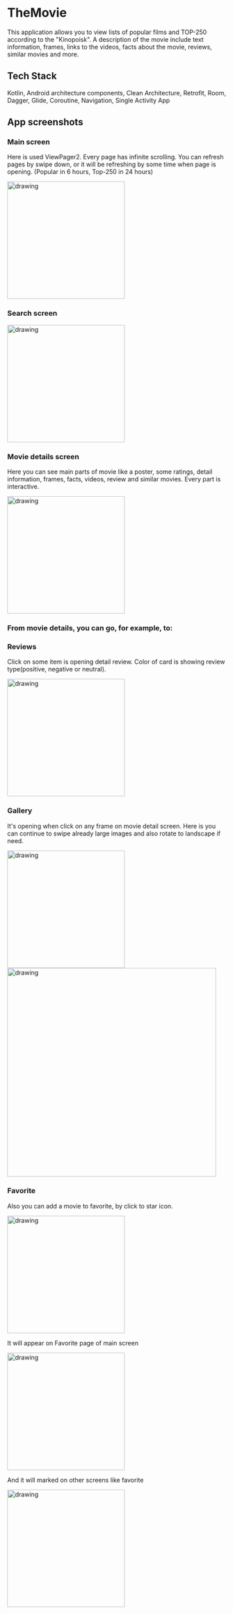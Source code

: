 # TheMovie

This application allows you to view lists of popular films and TOP-250 according to the "Kinopoisk".
A description of the movie include text information, frames, links to the videos, facts about the movie, reviews, similar movies and more. 

## Tech Stack

Kotlin, Android architecture components, Clean Architecture, Retrofit, Room, Dagger, Glide, Coroutine, Navigation, Single Activity App

## App screenshots

### Main screen
Here is used ViewPager2. Every page has infinite scrolling.
You can refresh pages by swipe down, or it will be refreshing by some time when page is opening. (Popular in 6 hours, Top-250 in 24 hours)

<img src="https://user-images.githubusercontent.com/43218153/149674837-d888eaf2-fdef-46b6-b977-a5ecea14b0e1.jpg" alt="drawing" width="270"/>

### Search screen

<img src="https://user-images.githubusercontent.com/43218153/149815394-5aa4ea7d-aed0-448d-a9a5-39e302b41676.jpg" alt="drawing" width="270"/>

### Movie details screen
Here you can see main parts of movie like a poster, some ratings, detail information, frames, facts, videos, review and similar movies. Every part is interactive.

<img src="https://user-images.githubusercontent.com/43218153/149675189-3eb4ce83-3991-4b10-9cb8-94aefda948e1.jpg" alt="drawing" width="270"/>

### From movie details, you can go, for example, to:
### Reviews
Click on some item is opening detail review. Color of card is showing review type(positive, negative or neutral).

<img src="https://user-images.githubusercontent.com/43218153/149674845-140298ff-00ab-4a31-bfa7-7adf565a75d9.jpg" alt="drawing" width="270"/>

### Gallery
It's opening when click on any frame on movie detail screen. Here is you can continue to swipe already large images and also rotate to landscape if need.

<img src="https://user-images.githubusercontent.com/43218153/149674846-d72a5d92-8359-499e-a5cf-6236cc024ca1.jpg" alt="drawing" width="270"/>

<img src="https://user-images.githubusercontent.com/43218153/149674847-b6f5a87e-fd87-4c70-9bb4-6ced2e82625d.jpg" alt="drawing" width="480"/>

### Favorite
Also you can add a movie to favorite, by click to star icon.

<img src="https://user-images.githubusercontent.com/43218153/149815403-d046d298-421c-472f-a5ca-c3ea487b8f78.jpg" alt="drawing" width="270"/>

It will appear on Favorite page of main screen

<img src="https://user-images.githubusercontent.com/43218153/149815415-37ec4f69-eb9c-4a61-966c-852aabe23093.jpg" alt="drawing" width="270"/>

And it will marked on other screens like favorite

<img src="https://user-images.githubusercontent.com/43218153/149816216-c6e86ef1-d902-4862-a6f6-b3cf60708f5f.jpg" alt="drawing" width="270"/>
